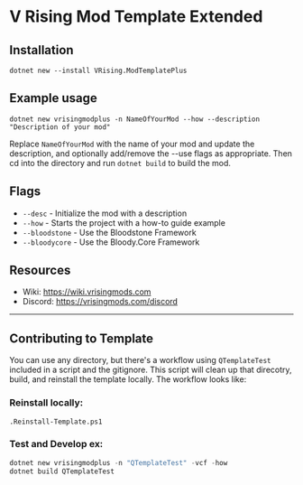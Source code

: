 # V Rising Mod Template Extended

## Installation
`dotnet new --install VRising.ModTemplatePlus`

## Example usage
`dotnet new vrisingmodplus -n NameOfYourMod --how --description "Description of your mod"`

Replace `NameOfYourMod` with the name of your mod and update the description, and optionally add/remove the --use flags as appropriate. Then cd into the directory and run `dotnet build` to build the mod.

## Flags
- `--desc` - Initialize the mod with a description
- `--how` - Starts the project with a how-to guide example
- `--bloodstone` - Use the Bloodstone Framework
- `--bloodycore` - Use the Bloody.Core Framework

## Resources

- Wiki: https://wiki.vrisingmods.com
- Discord: https://vrisingmods.com/discord

---

## Contributing to Template
You can use any directory, but there's a workflow using `QTemplateTest` included in a script and the gitignore. This script will clean up that direcotry, build, and reinstall the template locally. The workflow looks like:

### Reinstall locally:
`.Reinstall-Template.ps1`

### Test and Develop ex:
```ps1
dotnet new vrisingmodplus -n "QTemplateTest" -vcf -how
dotnet build QTemplateTest
```
